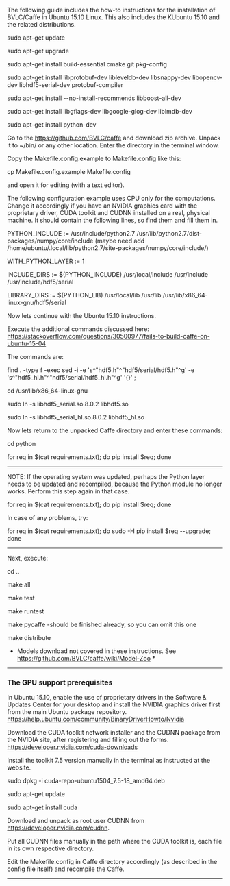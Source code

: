The following guide includes the how-to instructions for the installation of BVLC/Caffe in Ubuntu 15.10 Linux. This also includes the KUbuntu 15.10 and the related distributions.

sudo apt-get update

sudo apt-get upgrade

sudo apt-get install build-essential cmake git pkg-config

sudo apt-get install libprotobuf-dev libleveldb-dev libsnappy-dev libopencv-dev libhdf5-serial-dev protobuf-compiler

sudo apt-get install --no-install-recommends libboost-all-dev

sudo apt-get install libgflags-dev libgoogle-glog-dev liblmdb-dev

sudo apt-get install python-dev


Go to the https://github.com/BVLC/caffe and download zip archive. Unpack it to ~/bin/ or any other location. Enter the directory in the terminal window.

Copy the Makefile.config.example to Makefile.config like this:

cp Makefile.config.example Makefile.config

and open it for editing (with a text editor).

The following configuration example uses CPU only for the computations. Change it accordingly if you have an NVIDIA graphics card with the proprietary driver, CUDA toolkit and CUDNN installed on a real, physical machine. It should contain the following lines, so find them and fill them in.


PYTHON_INCLUDE := /usr/include/python2.7 /usr/lib/python2.7/dist-packages/numpy/core/include  (maybe need add  		/home/ubuntu/.local/lib/python2.7/site-packages/numpy/core/include/)

WITH_PYTHON_LAYER := 1

INCLUDE_DIRS := $(PYTHON_INCLUDE) /usr/local/include /usr/include /usr/include/hdf5/serial

LIBRARY_DIRS := $(PYTHON_LIB) /usr/local/lib /usr/lib /usr/lib/x86_64-linux-gnu/hdf5/serial



Now lets continue with the Ubuntu 15.10 instructions.

Execute the additional commands discussed here:
https://stackoverflow.com/questions/30500977/fails-to-build-caffe-on-ubuntu-15-04

The commands are:

find . -type f -exec sed -i -e 's^"hdf5.h"^"hdf5/serial/hdf5.h"^g' -e 's^"hdf5_hl.h"^"hdf5/serial/hdf5_hl.h"^g' '{}' \;

cd /usr/lib/x86_64-linux-gnu

sudo ln -s libhdf5_serial.so.8.0.2 libhdf5.so

sudo ln -s libhdf5_serial_hl.so.8.0.2 libhdf5_hl.so


Now lets return to the unpacked Caffe directory and enter these commands:

cd python

for req in $(cat requirements.txt); do pip install $req; done

--------------------------------------------------------------------------------------------------------------

NOTE: If the operating system was updated, perhaps the Python layer needs to be updated and recompiled, because the Python module no longer works. Perform this step again in that case.


for req in $(cat requirements.txt); do pip install $req; done

In case of any problems, try:

for req in $(cat requirements.txt); do sudo -H pip install $req --upgrade; done


--------------------------------------------------------------------------------------------------------------


Next, execute:

cd ..

make all

make test

make runtest

make pycaffe      -should be finished already, so you can omit this one

make distribute



* Models download not covered in these instructions. See https://github.com/BVLC/caffe/wiki/Model-Zoo *


----------------------------------------------------------------------------------------------------

### The GPU support prerequisites


In Ubuntu 15.10, enable the use of proprietary drivers in the Software & Updates Center for your desktop and install the NVIDIA graphics driver first from the main Ubuntu package repository.
https://help.ubuntu.com/community/BinaryDriverHowto/Nvidia

Download the CUDA toolkit network installer and the CUDNN package from the NVIDIA site, after registering and filling out the forms.
https://developer.nvidia.com/cuda-downloads

Install the toolkit 7.5 version manually in the terminal as instructed
at the website.

sudo dpkg -i cuda-repo-ubuntu1504_7.5-18_amd64.deb

sudo apt-get update

sudo apt-get install cuda


Download and unpack as root user CUDNN from https://developer.nvidia.com/cudnn.

Put all CUDNN files manually in the path where the CUDA toolkit is, each file in its own respective directory.

Edit the Makefile.config in Caffe directory accordingly (as described in the config file itself) and recompile the Caffe. 


----------------------------------------------------------------------------------------
